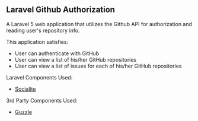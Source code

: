 ## Laravel Github Authorization

A Laravel 5 web application that utilizes the Github API for authorization and reading user's repository info.

This application satisfies:
- User can authenticate with GitHub
- User can view a list of his/her GitHub repositories
- User can view a list of issues for each of his/her GitHub repositories

Laravel Components Used:
- [Socialite](https://github.com/laravel/socialite)

3rd Party Components Used:
- [Guzzle](https://github.com/guzzle/guzzle)
